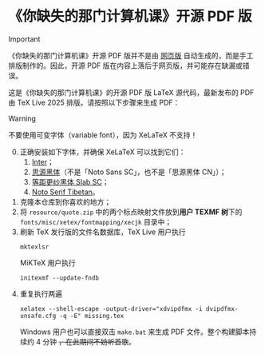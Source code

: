 # 《你缺失的那门计算机课》开源 PDF 版

> [!important]
> 《你缺失的那门计算机课》开源 PDF 版并不是由 [网页版](https://www.criwits.top/missing) 自动生成的，而是手工排版制作的。因此，开源 PDF 版在内容上落后于网页版，并可能存在缺漏或错误。

这是《你缺失的那门计算机课》的开源 PDF 版 LaTeX 源代码，最新发布的 PDF 由 TeX Live 2025 排版。请按照以下步骤来生成 PDF：

> [!warning]
> 不要使用可变字体（variable font），因为 XeLaTeX 不支持！
0. 正确安装如下字体，并确保 XeLaTeX 可以找到它们：
   1. [Inter](https://rsms.me/inter/)；
   2. [思源黑体](https://github.com/adobe-fonts/source-han-sans/)（不是「Noto Sans SC」，也不是「思源黑体 CN」）；
   3. [等距更纱黑体 Slab SC](https://github.com/be5invis/Sarasa-Gothic)；
   4. [Noto Serif Tibetan](https://fonts.google.com/noto/specimen/Noto+Serif+Tibetan)。
1. 克隆本仓库到你喜欢的地方；
2. 将 `resource/quote.zip` 中的两个标点映射文件放到**用户 TEXMF 树**下的 `fonts/misc/xetex/fontmapping/xecjk` 目录中；
3. 刷新 TeX 发行版的文件名数据库，TeX Live 用户执行
   ```shell
   mktexlsr
   ```
   MiKTeX 用户执行
   ```shell
   initexmf --update-fndb
   ```
4. 重复执行两遍
   ```shell
   xelatex --shell-escape -output-driver="xdvipdfmx -i dvipdfmx-unsafe.cfg -q -E" missing.tex
   ```
   Windows 用户也可以直接双击 `make.bat` 来生成 PDF 文件。整个构建脚本持续约 4 分钟 ~~，在此期间不妨听首歌~~。
